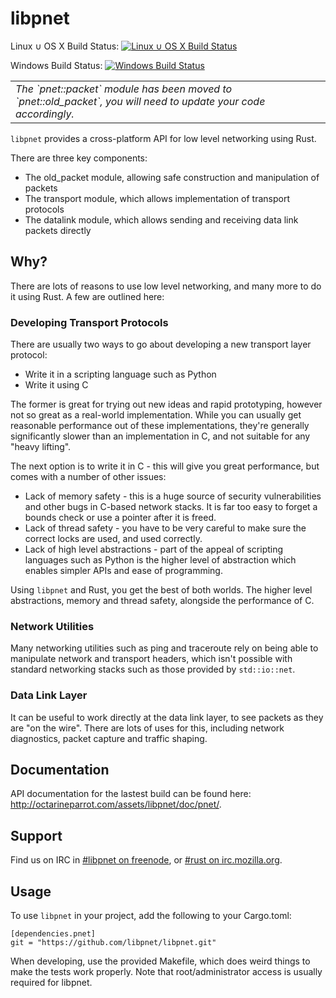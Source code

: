 # libpnet

Linux ∪ OS X Build Status: [![Linux ∪ OS X Build Status](https://travis-ci.org/libpnet/libpnet.svg)](https://travis-ci.org/libpnet/libpnet)

Windows Build Status: [![Windows Build Status](https://ci.appveyor.com/api/projects/status/9gq1dekigj03u1ym?svg=true)](https://ci.appveyor.com/project/mrmonday/libpnet)

<table>
<tr><td>
<em>The `pnet::packet` module has been moved to `pnet::old_packet`, you will
need to update your code accordingly.</em>
</td></tr>
</table>

`libpnet` provides a cross-platform API for low level networking using Rust.

There are three key components:

 * The old_packet module, allowing safe construction and manipulation of packets
 * The transport module, which allows implementation of transport protocols
 * The datalink module, which allows sending and receiving data link packets directly

## Why?

There are lots of reasons to use low level networking, and many more to do it using Rust. A few are
outlined here:

### Developing Transport Protocols

There are usually two ways to go about developing a new transport layer protocol:

 * Write it in a scripting language such as Python
 * Write it using C

The former is great for trying out new ideas and rapid prototyping, however not so great as a
real-world implementation. While you can usually get reasonable performance out of these
implementations, they're generally significantly slower than an implementation in C, and not
suitable for any "heavy lifting".

The next option is to write it in C - this will give you great performance, but comes with a number
of other issues:

 * Lack of memory safety - this is a huge source of security vulnerabilities and other bugs in
   C-based network stacks. It is far too easy to forget a bounds check or use a pointer after it is
   freed.
 * Lack of thread safety - you have to be very careful to make sure the correct locks are used, and
   used correctly.
 * Lack of high level abstractions - part of the appeal of scripting languages such as Python is
   the higher level of abstraction which enables simpler APIs and ease of programming.

Using `libpnet` and Rust, you get the best of both worlds. The higher level abstractions, memory
and thread safety, alongside the performance of C.

### Network Utilities

Many networking utilities such as ping and traceroute rely on being able to manipulate network and
transport headers, which isn't possible with standard networking stacks such as those provided by
`std::io::net`.

### Data Link Layer

It can be useful to work directly at the data link layer, to see packets as they are "on the wire".
There are lots of uses for this, including network diagnostics, packet capture and traffic shaping.

## Documentation

API documentation for the lastest build can be found here:
http://octarineparrot.com/assets/libpnet/doc/pnet/.

## Support

Find us on IRC in [#libpnet on freenode](http://webchat.freenode.net/?channels=%23libpnet), or
[#rust on irc.mozilla.org](http://chat.mibbit.com/?server=irc.mozilla.org&channel=%23rust).

## Usage

To use `libpnet` in your project, add the following to your Cargo.toml:

```
[dependencies.pnet]
git = "https://github.com/libpnet/libpnet.git"
```

When developing, use the provided Makefile, which does weird things to make the
tests work properly. Note that root/administrator access is usually required for libpnet.

